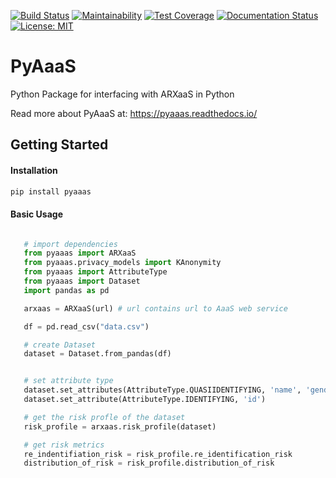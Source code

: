 [![Build Status](https://travis-ci.com/oslomet-arx-as-a-service/PyARXaaS.svg?branch=master)](https://travis-ci.com/oslomet-arx-as-a-service/PyARXaaS)
[![Maintainability](https://api.codeclimate.com/v1/badges/a894c7aae5e86e694ad4/maintainability)](https://codeclimate.com/github/oslomet-arx-as-a-service/PyARXaaS/maintainability)
[![Test Coverage](https://api.codeclimate.com/v1/badges/a894c7aae5e86e694ad4/test_coverage)](https://codeclimate.com/github/oslomet-arx-as-a-service/PyARXaaS/test_coverage)
[![Documentation Status](https://readthedocs.org/projects/pyaaas/badge/?version=latest)](https://pyaaas.readthedocs.io/en/latest/?badge=latest)
[![License: MIT](https://img.shields.io/badge/License-MIT-yellow.svg)](https://opensource.org/licenses/MIT)


# PyAaaS

Python Package for interfacing with ARXaaS in Python

Read more about PyAaaS at: https://pyaaas.readthedocs.io/


## Getting Started

#### Installation

````bash
pip install pyaaas

````

#### Basic Usage

````python

   # import dependencies
   from pyaaas import ARXaaS
   from pyaaas.privacy_models import KAnonymity
   from pyaaas import AttributeType
   from pyaaas import Dataset
   import pandas as pd

   arxaas = ARXaaS(url) # url contains url to AaaS web service

   df = pd.read_csv("data.csv")

   # create Dataset
   dataset = Dataset.from_pandas(df)


   # set attribute type
   dataset.set_attributes(AttributeType.QUASIIDENTIFYING, 'name', 'gender')
   dataset.set_attribute(AttributeType.IDENTIFYING, 'id')

   # get the risk profle of the dataset
   risk_profile = arxaas.risk_profile(dataset)

   # get risk metrics
   re_indentifiation_risk = risk_profile.re_identification_risk
   distribution_of_risk = risk_profile.distribution_of_risk
````
